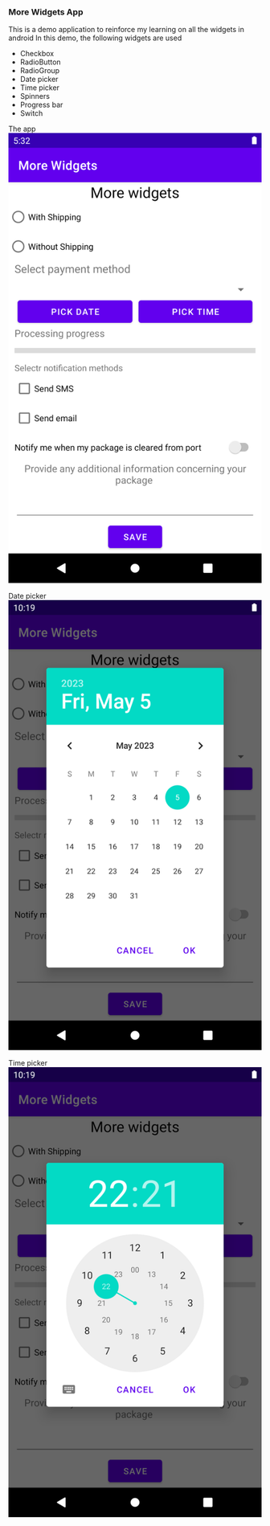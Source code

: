 ### More Widgets App

This is a demo application to reinforce my learning on all the widgets in android
In this demo, the following widgets are used

* Checkbox
* RadioButton
* RadioGroup
* Date picker
* Time picker
* Spinners
* Progress bar
* Switch

The app
![The App](app.png)

Date picker
![Date Picker](date_picker.png)

Time picker
![Time picker](time_picker.png)
